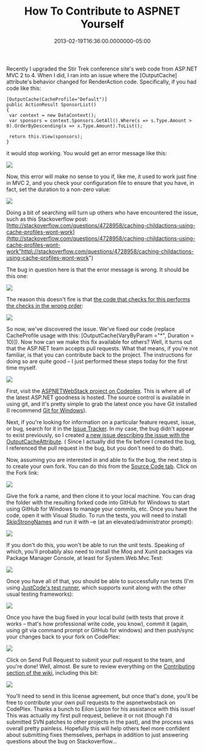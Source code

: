 ﻿---
title: How To Contribute to ASPNET Yourself
date: "2013-02-19T16:36:00.0000000-05:00"
description: Recently I upgraded the Stir Trek conference site's web code from ASP.NET MVC 2 to 4. When I did, I ran into an issue where the OutputCache attribute's behavior changed for RenderAction code.
featuredImage: /img/codeplex.png
---

Recently I upgraded the Stir Trek conference site's web code from ASP.NET MVC 2 to 4. When I did, I ran into an issue where the \[OutputCache] attribute's behavior changed for RenderAction code. Specifically, if you had code like this:

```
[OutputCache(CacheProfile="Default")]
public ActionResult SponsorList()
{
 var context = new DataContext();
 var sponsors = context.Sponsors.GetAll().Where(s => s.Type.Amount > 0).OrderByDescending(x => x.Type.Amount).ToList();

 return this.View(sponsors);
}
```

it would stop working. You would get an error message like this:

![](/img/server-error.png)

Now, this error will make no sense to you if, like me, it used to work just fine in MVC 2, and you check your configuration file to ensure that you have, in fact, set the duration to a non-zero value:

![](/img/caching.png)

Doing a bit of searching will turn up others who have encountered the issue, such as this Stackoverflow post:\
[http://stackoverflow.com/questions/4728958/caching-childactions-using-cache-profiles-wont-work](http://stackoverflow.com/questions/4728958/caching-childactions-using-cache-profiles-wont-work"http\://stackoverflow.com/questions/4728958/caching-childactions-using-cache-profiles-wont-work")

The bug in question here is that the error message is wrong. It should be this one:

![](/img/server-error-2.png)

The reason this doesn't fire is that [the code that checks for this performs the checks in the wrong order](http://aspnetwebstack.codeplex.com/SourceControl/changeset/view/971b17d51e5f#src/System.Web.Mvc/OutputCacheAttribute.cs):

![](/img/validatechild.png)

So now, we've discovered the issue. We've fixed our code (replace CacheProfile usage with this: \[OutputCache(VaryByParam ="*", Duration = 10)]). Now how can we make this fix available for others? Well, it turns out that the ASP.NET team accepts pull requests. What that means, if you're not familiar, is that you can contribute back to the project. The instructions for doing so are quite good – I just performed these steps today for the first time myself.

![](/img/pull-request-stfu.png)

First, visit the [ASPNETWebStack project on Codeplex](http://aspnetwebstack.codeplex.com/). This is where all of the latest ASP.NET goodness is hosted. The source control is available in using git, and it's pretty simple to grab the latest once you have Git installed (I recommend [Git for Windows](http://windows.github.com/)).

Next, if you're looking for information on a particular feature request, issue, or bug, search for it in the [Issue Tracker](http://aspnetwebstack.codeplex.com/workitem/list/basic). In my case, the bug didn't appear to exist previously, so I created [a new issue describing the issue with the OutputCacheAttribute](http://aspnetwebstack.codeplex.com/workitem/856). ( Since I actually did the fix before I created the bug, I referenced the pull request in the bug, but you don't need to do that).

Now, assuming you are interested in and able to fix the bug, the next step is to create your own fork. You can do this from the [Source Code tab](http://aspnetwebstack.codeplex.com/SourceControl/changeset/view/971b17d51e5f). Click on the Fork link:

![](/img/asp-net.png)

Give the fork a name, and then clone it to your local machine. You can drag the folder with the resulting forked code into GitHub for Windows to start using GitHub for Windows to manage your commits, etc. Once you have the code, open it with Visual Studio. To run the tests, you will need to install [SkipStrongNames](http://aka.ms/skipsn) and run it with –e (at an elevated/administrator prompt):

![](/img/administrator-cmd.png)

If you don't do this, you won't be able to run the unit tests. Speaking of which, you'll probably also need to install the Moq and Xunit packages via Package Manager Console, at least for System.Web.Mvc.Test:

![](/img/package-manager.png)

Once you have all of that, you should be able to successfully run tests (I'm using [JustCode's test runner](http://www.telerik.com/products/justcode.aspx), which supports xunit along with the other usual testing frameworks):

![](/img/outputcache.png)

Once you have the bug fixed in your local build (with tests that prove it works – that's how professional write code, you know), commit it (again, using git via command prompt or GitHub for windows) and then push/sync your changes back to your fork on CodePlex:

![](/img/codeplex.png)

Click on Send Pull Request to submit your pull request to the team, and you're done! Well, almost. Be sure to review everything on the [Contributing section of the wiki](http://aspnetwebstack.codeplex.com/wikipage?title=Contributing), including this bit:

![](/img/cla.png)

You'll need to send in this license agreement, but once that's done, you'll be free to contribute your own pull requests to the aspnetwebstack on CodePlex. Thanks a bunch to Eilon Lipton for his assistance with this issue! This was actually my first pull request, believe it or not (though I'd submitted SVN patches to other projects in the past), and the process was overall pretty painless. Hopefully this will help others feel more confident about submitting fixes themselves, perhaps in addition to just answering questions about the bug on Stackoverflow…

